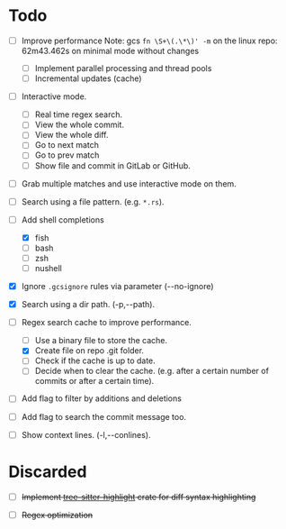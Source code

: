 # Todo

- [ ] Improve performance
      Note: gcs `fn \S+\(.\*\)' -m` on the linux repo: 62m43.462s on minimal mode without changes

  - [ ] Implement parallel processing and thread pools
  - [ ] Incremental updates (cache)

- [ ] Interactive mode.
  - [ ] Real time regex search.
  - [ ] View the whole commit.
  - [ ] View the whole diff.
  - [ ] Go to next match
  - [ ] Go to prev match
  - [ ] Show file and commit in GitLab or GitHub.
- [ ] Grab multiple matches and use interactive mode on them.
- [ ] Search using a file pattern. (e.g. `*.rs`).

- [ ] Add shell completions
  - [x] fish
  - [ ] bash
  - [ ] zsh
  - [ ] nushell
- [x] Ignore `.gcsignore` rules via parameter (--no-ignore)
- [x] Search using a dir path. (-p,--path).
- [ ] Regex search cache to improve performance.
  - [ ] Use a binary file to store the cache.
  - [x] Create file on repo .git folder.
  - [ ] Check if the cache is up to date.
  - [ ] Decide when to clear the cache.
        (e.g. after a certain number of commits or after a certain time).
- [ ] Add flag to filter by additions and deletions
- [ ] Add flag to search the commit message too.
- [ ] Show context lines. (-l,--conlines).

# Discarded

- [ ] ~~Implement
  [tree-sitter-highlight](https://crates.io/crates/tree-sitter-highlight) crate
  for diff syntax highlighting~~
- [ ] ~~Regex optimization~~


